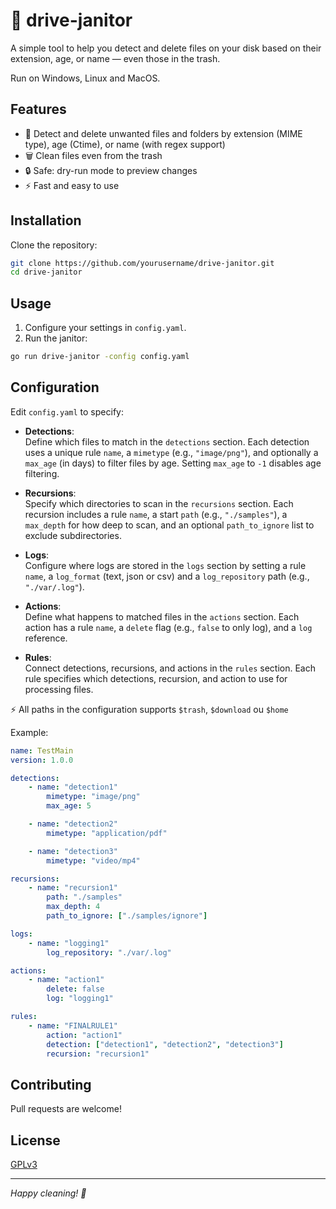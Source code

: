 # 🚗 drive-janitor

A simple tool to help you detect and delete files on your disk based on their extension, age, or name — even those in the trash.

Run on Windows, Linux and MacOS.

## Features

- 🧹 Detect and delete unwanted files and folders by extension (MIME type), age (Ctime), or name (with regex support)
- 🗑️ Clean files even from the trash
- 🔒 Safe: dry-run mode to preview changes
- ⚡ Fast and easy to use

## Installation

Clone the repository:

```bash
git clone https://github.com/yourusername/drive-janitor.git
cd drive-janitor
```

## Usage

1. Configure your settings in `config.yaml`.
2. Run the janitor:

```bash
go run drive-janitor -config config.yaml
```

## Configuration

Edit `config.yaml` to specify:

- **Detections**:  
    Define which files to match in the `detections` section. Each detection uses a unique rule `name`, a `mimetype` (e.g., `"image/png"`), and optionally a `max_age` (in days) to filter files by age. Setting `max_age` to `-1` disables age filtering.

- **Recursions**:  
    Specify which directories to scan in the `recursions` section. Each recursion includes a rule `name`, a start `path` (e.g., `"./samples"`), a `max_depth` for how deep to scan, and an optional `path_to_ignore` list to exclude subdirectories.

- **Logs**:  
    Configure where logs are stored in the `logs` section by setting a rule `name`, a `log_format` (text, json or csv) and a `log_repository` path (e.g., `"./var/.log"`).

- **Actions**:  
    Define what happens to matched files in the `actions` section. Each action has a rule `name`, a `delete` flag (e.g., `false` to only log), and a `log` reference.

- **Rules**:  
    Connect detections, recursions, and actions in the `rules` section. Each rule specifies which detections, recursion, and action to use for processing files.

⚡ All paths in the configuration supports `$trash`, `$download` ou `$home` 

Example:
```yaml
name: TestMain
version: 1.0.0

detections:
    - name: "detection1"
        mimetype: "image/png"
        max_age: 5

    - name: "detection2"
        mimetype: "application/pdf"

    - name: "detection3"
        mimetype: "video/mp4"

recursions:
    - name: "recursion1"
        path: "./samples"
        max_depth: 4
        path_to_ignore: ["./samples/ignore"]

logs:
    - name: "logging1"
        log_repository: "./var/.log"

actions:
    - name: "action1"
        delete: false 
        log: "logging1"

rules:
    - name: "FINALRULE1"
        action: "action1"
        detection: ["detection1", "detection2", "detection3"]
        recursion: "recursion1"
```

## Contributing

Pull requests are welcome! 

## License

[GPLv3](LICENSE)

---

*Happy cleaning! 🧹*
